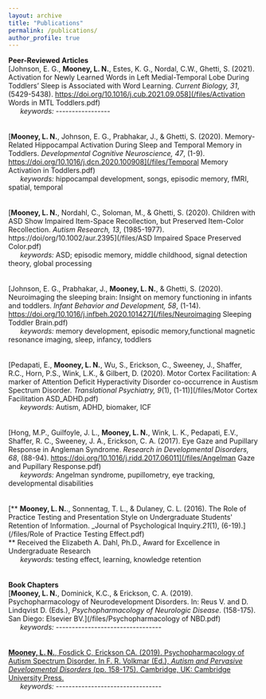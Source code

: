 ```yaml
---
layout: archive
title: "Publications"
permalink: /publications/
author_profile: true
---
```

__Peer-Reviewed Articles__
<br/>
[Johnson, E. G., __Mooney, L. N.__, Estes, K. G., Nordal, C.W., Ghetti, S. (2021). Activation for Newly Learned Words in Left Medial-Temporal Lobe During Toddlers’ Sleep is Associated with Word Learning. _Current Biology, 31_, (5429-5438). https://doi.org/10.1016/j.cub.2021.09.058](/files/Activation Words in MTL Toddlers.pdf)
<br/>&nbsp;&nbsp;&nbsp;&nbsp;&nbsp;&nbsp;_keywords:_ -----------------
<br/>
<br/>
<br/>
[__Mooney, L. N.__, Johnson, E. G., Prabhakar, J., & Ghetti, S. (2020). Memory-Related Hippocampal Activation During Sleep and Temporal Memory in Toddlers. _Developmental Cognitive Neuroscience, 47_, (1-9). https://doi.org/10.1016/j.dcn.2020.100908](/files/Temporal Memory Activation in Toddlers.pdf)
<br/>&nbsp;&nbsp;&nbsp;&nbsp;&nbsp;&nbsp;_keywords:_ hippocampal development, songs, episodic memory, fMRI, spatial, temporal
<br/>
<br/>
<br/>
[__Mooney, L. N.__, Nordahl, C., Soloman, M., & Ghetti, S. (2020). Children with ASD Show Impaired Item-Space Recollection, but Preserved Item-Color Recollection. _Autism Research, 13_, (1985-1977). https://doi/org/10.1002/aur.2395](/files/ASD Impaired Space Preserved Color.pdf)
<br/>&nbsp;&nbsp;&nbsp;&nbsp;&nbsp;&nbsp;_keywords:_ ASD; episodic memory, middle childhood, signal detection theory, global processing
<br/>
<br/>
<br/>
[Johnson, E. G., Prabhakar, J., __Mooney, L. N.__, & Ghetti, S. (2020). Neuroimaging the sleeping brain: Insight on memory functioning in infants and toddlers. _Infant Behavior and Development, 58_, (1-14). https://doi.org/10.1016/j.infbeh.2020.101427](/files/Neuroimaging Sleeping Toddler Brain.pdf)
<br/>&nbsp;&nbsp;&nbsp;&nbsp;&nbsp;&nbsp;_keywords:_ memory development, episodic memory,functional magnetic resonance imaging, sleep, infancy, toddlers
<br/>
<br/>
<br/>
[Pedapati, E., __Mooney, L. N.__, Wu, S., Erickson, C., Sweeney, J., Shaffer, R.C., Horn, P.S., Wink, L.K., & Gilbert, D. (2020). Motor Cortex Facilitation: A marker of Attention Deficit Hyperactivity Disorder co-occurrence in Austism Spectrum Disorder. _Translational Psychiatry, 9_(1), (1-11)](/files/Motor Cortex Facilitation ASD_ADHD.pdf)
<br/>&nbsp;&nbsp;&nbsp;&nbsp;&nbsp;&nbsp;_keywords:_ Autism, ADHD, biomaker, ICF
<br/>
<br/>
<br/>
[Hong, M.P., Guilfoyle, J. L., __Mooney, L. N.__, Wink, L. K., Pedapati, E.V., Shaffer, R. C., Sweeney, J. A., Erickson, C. A. (2017). Eye Gaze and Pupillary Response in Angleman Syndrome. _Research in Developmental Disorders, 68_, (88-94). https://doi.org/10.1016/j.ridd.2017.06011](/files/Angelman Gaze and Pupillary Response.pdf)
<br/>&nbsp;&nbsp;&nbsp;&nbsp;&nbsp;&nbsp;_keywords:_ Angelman syndrome, pupillometry, eye tracking, developmental disabilities
<br/>
<br/>
<br/>
[** __Mooney, L. N.__., Sonnentag, T. L., & Dulaney, C. L. (2016). The Role of Practice Testing and Presentation Style on Undergraduate Students' Retention of Information. _Journal of Psychological Inquiry._21_(1), (6-19).](/files/Role of Practice Testing Effect.pdf)
<br/>** Received the Elizabeth A. Dahl, Ph.D., Award for Excellence in Undergraduate Research
<br/>&nbsp;&nbsp;&nbsp;&nbsp;&nbsp;&nbsp;_keywords:_ testing effect, learning, knowledge retention
<br/>
<br/>
<br/>
__Book Chapters__
<br/>
[__Mooney, L. N.__, Dominick, K.C., & Erickson, C. A. (2019). Psychopharmacology of Neurodevelopment Disorders. In: Reus V. and D. Lindqvist D. (Eds.), _Psychopharmacology of Neurologic Disease_. (158-175). San Diego: Elsevier BV.](/files/Psychopharmacology of NBD.pdf)
<br/>&nbsp;&nbsp;&nbsp;&nbsp;&nbsp;&nbsp;_keywords:_ ---------------------------------
<br/>
<br/>
<br/>
[__Mooney, L. N.__, Fosdick C, Erickson CA. (2019). Psychopharmacology of Autism Spectrum Disorder. In F. R. Volkmar (Ed.), _Autism and Pervasive Developmental Disorders_ (pp. 158-175). Cambridge, UK: Cambridge University Press. ](/files/PsychoPharmASDbookchapter.pdf)
<br/>&nbsp;&nbsp;&nbsp;&nbsp;&nbsp;&nbsp;_keywords:_ ---------------------------------
